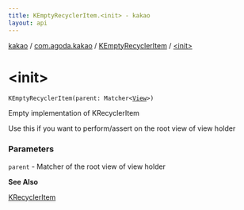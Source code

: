 ```yaml
---
title: KEmptyRecyclerItem.<init> - kakao
layout: api
---
```


<div class='api-docs-breadcrumbs'><a href="../../index.html">kakao</a> / <a href="../index.html">com.agoda.kakao</a> / <a href="index.html">KEmptyRecyclerItem</a> / <a href=".">&lt;init&gt;</a></div>

# &lt;init&gt;

<div class="signature"><code><span class="identifier">KEmptyRecyclerItem</span><span class="symbol">(</span><span class="parameterName" id="com.agoda.kakao.KEmptyRecyclerItem$<init>(org.hamcrest.Matcher((android.view.View)))/parent">parent</span><span class="symbol">:</span>&nbsp;<span class="identifier">Matcher</span><span class="symbol">&lt;</span><a href="https://developer.android.com/reference/android/view/View.html"><span class="identifier">View</span></a><span class="symbol">&gt;</span><span class="symbol">)</span></code></div>

Empty implementation of KRecyclerItem

Use this if you want to perform/assert on the root view of view holder

### Parameters

<code>parent</code> - Matcher of the root view of view holder

**See Also**

<a href="../-k-recycler-item/index.html">KRecyclerItem</a>


